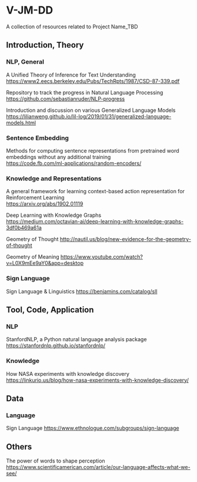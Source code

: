 # V-JM-DD

A collection of resources related to Project Name_TBD

## Introduction, Theory  

### NLP, General  
A Unified Theory of Inference for Text Understanding
https://www2.eecs.berkeley.edu/Pubs/TechRpts/1987/CSD-87-339.pdf

Repository to track the progress in Natural Language Processing  
https://github.com/sebastianruder/NLP-progress

Introduction and discussion on various Generalized Language Models  
https://lilianweng.github.io/lil-log/2019/01/31/generalized-language-models.html
   
### Sentence Embedding
Methods for computing sentence representations from pretrained word embeddings without any additional training  
https://code.fb.com/ml-applications/random-encoders/
   
### Knowledge and Representations
A general framework for learning context-based action representation for Reinforcement Learning  
https://arxiv.org/abs/1902.01119

Deep Learning with Knowledge Graphs  
https://medium.com/octavian-ai/deep-learning-with-knowledge-graphs-3df0b469a61a

Geometry of Thought
http://nautil.us/blog/new-evidence-for-the-geometry-of-thought

Geometry of Meaning
https://www.youtube.com/watch?v=L0X9mEe9aY0&app=desktop

### 


### Sign Language
Sign Language & Linguistics
https://benjamins.com/catalog/sll

## Tool, Code, Application  

### NLP
StanfordNLP, a Python natural language analysis package
https://stanfordnlp.github.io/stanfordnlp/

### Knowledge 
How NASA experiments with knowledge discovery
https://linkurio.us/blog/how-nasa-experiments-with-knowledge-discovery/



## Data
### Language 
Sign Language
https://www.ethnologue.com/subgroups/sign-language


## Others
The power of words to shape perception
https://www.scientificamerican.com/article/our-language-affects-what-we-see/

